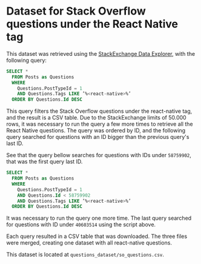 # Dataset for Stack Overflow questions under the React Native tag

This dataset was retrieved using the [StackExchange Data Explorer](https://data.stackexchange.com/stackoverflow/query/new), with the following query:

```sql
SELECT *
  FROM Posts as Questions
  WHERE
    Questions.PostTypeId = 1
    AND Questions.Tags LIKE ’%<react-native>%’
  ORDER BY Questions.Id DESC
```

This query filters the Stack Overflow questions under the react-native tag, and the result is a CSV table. Due to the StackExchange limits of 50.000 rows, it was necessary to run the query a few more times to retrieve all the React Native questions. The query was ordered by ID, and the following query searched for questions with an ID bigger than the previous query's last ID.

See that the query bellow searches for questions with IDs under `58759902`, that was the first query last ID.

```sql
SELECT *
  FROM Posts as Questions
  WHERE
    Questions.PostTypeId = 1
    AND Questions.Id < 58759902
    AND Questions.Tags LIKE ’%<react-native>%’
  ORDER BY Questions.Id DESC
```

It was necessary to run the query one more time. The last query searched for questions with ID under `40603514` using the script above.

Each query resulted in a CSV table that was downloaded. The three files were merged, creating one dataset with all react-native questions.

This dataset is located at `questions_dataset/so_questions.csv`.


